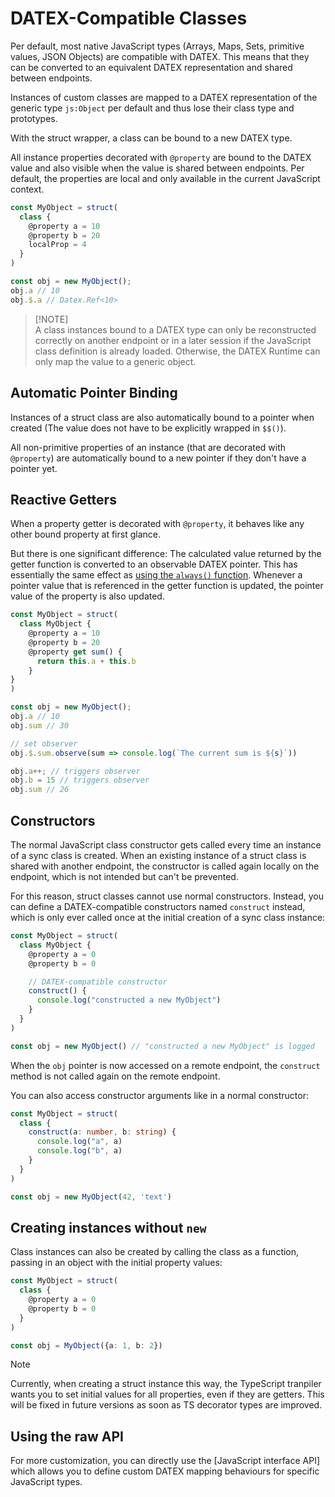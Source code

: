 # DATEX-Compatible Classes

Per default, most native JavaScript types (Arrays, Maps, Sets, primitive values, JSON Objects) are compatible with DATEX. This means that they can be converted to an equivalent DATEX representation and shared between endpoints.

Instances of custom classes are mapped to a DATEX representation of the generic type `js:Object` per default and thus lose their class type and prototypes.

With the struct wrapper, a class can be bound to a new DATEX type.

All instance properties decorated with `@property` are bound to the DATEX value and also visible when the value is shared between endpoints. 
Per default, the properties are local and only available in the current JavaScript context.

```ts
const MyObject = struct(
  class {
    @property a = 10
    @property b = 20
    localProp = 4
  }
)

const obj = new MyObject();
obj.a // 10
obj.$.a // Datex.Ref<10>
```

>  [!NOTE]  
>  A class instances bound to a DATEX type can only be reconstructed correctly on another endpoint or in a later session if the JavaScript class definition is already loaded. Otherwise, the DATEX Runtime can only map the value to a generic object.

## Automatic Pointer Binding

Instances of a struct class are also automatically bound to a pointer when created (The value does not have to be explicitly wrapped in `$$()`).

All non-primitive properties of an instance (that are decorated with `@property`) are automatically bound to a new pointer if they don't have a pointer yet.

## Reactive Getters

When a property getter is decorated with `@property`, it behaves like any other bound property at first glance.

But there is one significant difference: The calculated value returned by the getter function is converted to an observable DATEX pointer.
This has essentially the same effect as [using the `always()` function](./03%20Pointers.md#creating-pointers). Whenever a pointer value that is referenced in the getter function is updated, the pointer value of the property is also updated.

```ts
const MyObject = struct(
  class MyObject {
    @property a = 10
    @property b = 20
    @property get sum() {
      return this.a + this.b
    }
}
)

const obj = new MyObject();
obj.a // 10
obj.sum // 30

// set observer
obj.$.sum.observe(sum => console.log(`The current sum is ${s}`))

obj.a++; // triggers observer
obj.b = 15 // triggers observer
obj.sum // 26
```

## Constructors

The normal JavaScript class constructor gets called every time an instance of a sync class is created.
When an existing instance of a struct class is shared with another endpoint, the constructor is
called again locally on the endpoint, which is not intended but can't be prevented.

For this reason, struct classes cannot use normal constructors.
Instead, you can define a DATEX-compatible constructors named `construct` instead, which is only ever called once at the initial creation of a sync class instance:

```ts
const MyObject = struct(
  class MyObject {
    @property a = 0
    @property b = 0

    // DATEX-compatible constructor
    construct() {
      console.log("constructed a new MyObject")
    }
  }
)

const obj = new MyObject() // "constructed a new MyObject" is logged
```

When the `obj` pointer is now accessed on a remote endpoint, the `construct` method
is not called again on the remote endpoint.

You can also access constructor arguments like in a normal constructor:
```ts
const MyObject = struct(
  class {
    construct(a: number, b: string) {
      console.log("a", a)
      console.log("b", a)
    }
  }
)

const obj = new MyObject(42, 'text')
```

## Creating instances without `new`

Class instances can also be created by calling the class as a function, passing
in an object with the initial property values:

```ts
const MyObject = struct(
  class {
    @property a = 0
    @property b = 0
  }
)

const obj = MyObject({a: 1, b: 2}) 
```

> [!NOTE]
> Currently, when creating a struct instance this way, the TypeScript tranpiler wants you to set initial values for all properties, even if they
> are getters. This will be fixed in future versions as soon as TS decorator types are improved.


## Using the raw API
For more customization, you can directly use the [JavaScript interface API] which allows you to define custom DATEX mapping behaviours for specific JavaScript types.

